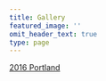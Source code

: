 ```yaml
---
title: Gallery
featured_image: ''
omit_header_text: true
type: page
---
```


[2016 Portland](2016-portland)